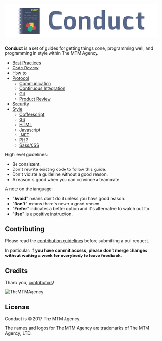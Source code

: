 # ![Conduct](./conduct-cover.png)

**Conduct** is a set of guides for getting things done, programming well, and programming in style within The MTM Agency.

* [Best Practices](./best-practices)
* [Code Review](./code-review)
* [How to](./how-to)
* [Protocol](./protocol)
  * [Communication](./protocol/communication)
  * [Continuous Integration](./protocol/continuous-integration)
  * [Git](./protocol/git)
  * [Product Review](./protocol/product-review)
* [Security](./security)
* [Style](./style)
  * [Coffeescript](./style/coffeescript)
  * [Git](./style/git)
  * [HTML](./style/html)
  * [Javascript](./style/javascript)
  * [.NET](./style/net)
  * [PHP](./style/php)
  * [Sass/CSS](./style/sass)

High level guidelines:

* Be consistent.
* Don't rewrite existing code to follow this guide.
* Don't violate a guideline without a good reason.
* A reason is good when you can convince a teammate.

A note on the language:

* "**Avoid**" means don't do it unless you have good reason.
* "**Don't**" means there's never a good reason.
* "**Prefer**" indicates a better option and it's alternative to watch out for.
* "**Use**" is a positive instruction.

Contributing
------------

Please read the [contribution guidelines] before submitting a pull request.

In particular: **if you have commit access, please don't merge changes without
waiting a week for everybody to leave feedback**.

[contribution guidelines]: /CONTRIBUTING.md

Credits
-------

Thank you, [contributors](https://github.com/merchanttech/mtm-conduct/graphs/contributors)!

![TheMTMAgency](http://themtmagency.com/wp-content/themes/mtm/img/MTM-logo-RGB-optim.svg)

License
-------

Conduct is © 2017 The MTM Agency.

The names and logos for The MTM Agency are trademarks of The MTM Agency, LTD.
